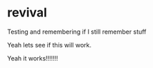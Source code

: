 # revival
Testing and remembering if I still remember stuff

Yeah lets see if this will work.

Yeah it works!!!!!!!
